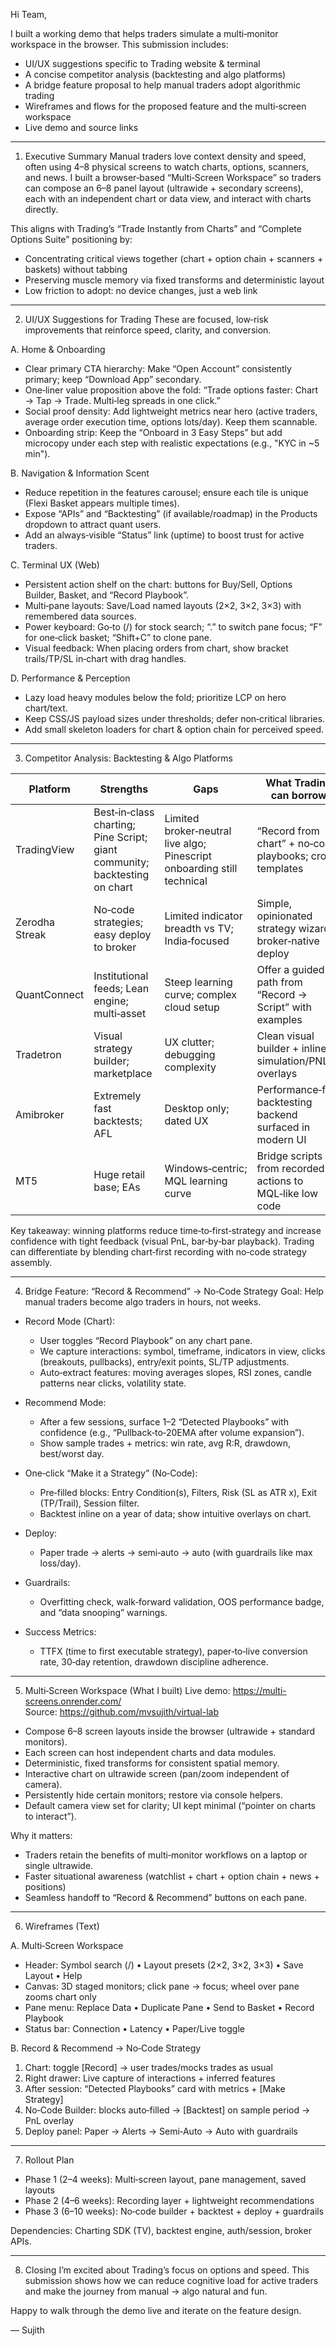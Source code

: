 Hi Team,

I built a working demo that helps traders simulate a multi‑monitor workspace in the browser. This submission includes:
- UI/UX suggestions specific to Trading website & terminal
- A concise competitor analysis (backtesting and algo platforms)
- A bridge feature proposal to help manual traders adopt algorithmic trading
- Wireframes and flows for the proposed feature and the multi‑screen workspace
- Live demo and source links

---

1) Executive Summary
Manual traders love context density and speed, often using 4–8 physical screens to watch charts, options, scanners, and news. I built a browser‑based “Multi‑Screen Workspace” so traders can compose an 6–8 panel layout (ultrawide + secondary screens), each with an independent chart or data view, and interact with charts directly.

This aligns with Trading’s “Trade Instantly from Charts” and “Complete Options Suite” positioning by:
- Concentrating critical views together (chart + option chain + scanners + baskets) without tabbing
- Preserving muscle memory via fixed transforms and deterministic layout
- Low friction to adopt: no device changes, just a web link

---

2) UI/UX Suggestions for Trading
These are focused, low‑risk improvements that reinforce speed, clarity, and conversion.

A. Home & Onboarding
- Clear primary CTA hierarchy: Make “Open Account” consistently primary; keep “Download App” secondary.
- One‑liner value proposition above the fold: “Trade options faster: Chart → Tap → Trade. Multi‑leg spreads in one click.”
- Social proof density: Add lightweight metrics near hero (active traders, average order execution time, options lots/day). Keep them scannable.
- Onboarding strip: Keep the “Onboard in 3 Easy Steps” but add microcopy under each step with realistic expectations (e.g., "KYC in ~5 min").

B. Navigation & Information Scent
- Reduce repetition in the features carousel; ensure each tile is unique (Flexi Basket appears multiple times).
- Expose “APIs” and “Backtesting” (if available/roadmap) in the Products dropdown to attract quant users.
- Add an always‑visible “Status” link (uptime) to boost trust for active traders.

C. Terminal UX (Web)
- Persistent action shelf on the chart: buttons for Buy/Sell, Options Builder, Basket, and “Record Playbook”.
- Multi‑pane layouts: Save/Load named layouts (2×2, 3×2, 3×3) with remembered data sources.
- Power keyboard: Go‑to (/) for stock search; “.” to switch pane focus; “F” for one‑click basket; “Shift+C” to clone pane.
- Visual feedback: When placing orders from chart, show bracket trails/TP/SL in‑chart with drag handles.

D. Performance & Perception
- Lazy load heavy modules below the fold; prioritize LCP on hero chart/text.
- Keep CSS/JS payload sizes under thresholds; defer non‑critical libraries.
- Add small skeleton loaders for chart & option chain for perceived speed.

---

3) Competitor Analysis: Backtesting & Algo Platforms

| Platform | Strengths | Gaps | What Trading can borrow |
|---|---|---|---|
| TradingView | Best‑in‑class charting; Pine Script; giant community; backtesting on chart | Limited broker‑neutral live algo; Pinescript onboarding still technical | “Record from chart” + no‑code playbooks; crowd templates |
| Zerodha Streak | No‑code strategies; easy deploy to broker | Limited indicator breadth vs TV; India‑focused | Simple, opinionated strategy wizard + broker‑native deploy |
| QuantConnect | Institutional feeds; Lean engine; multi‑asset | Steep learning curve; complex cloud setup | Offer a guided path from “Record → Script” with examples |
| Tradetron | Visual strategy builder; marketplace | UX clutter; debugging complexity | Clean visual builder + inline simulation/PNL overlays |
| Amibroker | Extremely fast backtests; AFL | Desktop only; dated UX | Performance‑first backtesting backend surfaced in modern UI |
| MT5 | Huge retail base; EAs | Windows‑centric; MQL learning curve | Bridge scripts from recorded actions to MQL‑like low code |

Key takeaway: winning platforms reduce time‑to‑first‑strategy and increase confidence with tight feedback (visual PnL, bar‑by‑bar playback). Trading can differentiate by blending chart‑first recording with no‑code strategy assembly.

---

4) Bridge Feature: “Record & Recommend” → No‑Code Strategy
Goal: Help manual traders become algo traders in hours, not weeks.

- Record Mode (Chart):
  - User toggles “Record Playbook” on any chart pane.
  - We capture interactions: symbol, timeframe, indicators in view, clicks (breakouts, pullbacks), entry/exit points, SL/TP adjustments.
  - Auto‑extract features: moving averages slopes, RSI zones, candle patterns near clicks, volatility state.

- Recommend Mode:
  - After a few sessions, surface 1–2 “Detected Playbooks” with confidence (e.g., “Pullback‑to‑20EMA after volume expansion”).
  - Show sample trades + metrics: win rate, avg R:R, drawdown, best/worst day.

- One‑click “Make it a Strategy” (No‑Code):
  - Pre‑filled blocks: Entry Condition(s), Filters, Risk (SL as ATR x), Exit (TP/Trail), Session filter.
  - Backtest inline on a year of data; show intuitive overlays on chart.

- Deploy:
  - Paper trade → alerts → semi‑auto → auto (with guardrails like max loss/day).

- Guardrails:
  - Overfitting check, walk‑forward validation, OOS performance badge, and “data snooping” warnings.

- Success Metrics:
  - TTFX (time to first executable strategy), paper‑to‑live conversion rate, 30‑day retention, drawdown discipline adherence.

---

5) Multi‑Screen Workspace (What I built)
Live demo: https://multi-screens.onrender.com/  
Source: https://github.com/mvsujith/virtual-lab

- Compose 6–8 screen layouts inside the browser (ultrawide + standard monitors).
- Each screen can host independent charts and data modules.
- Deterministic, fixed transforms for consistent spatial memory.
- Interactive chart on ultrawide screen (pan/zoom independent of camera).
- Persistently hide certain monitors; restore via console helpers.
- Default camera view set for clarity; UI kept minimal (“pointer on charts to interact”).

Why it matters:
- Traders retain the benefits of multi‑monitor workflows on a laptop or single ultrawide.
- Faster situational awareness (watchlist + chart + option chain + news + positions)
- Seamless handoff to “Record & Recommend” buttons on each pane.

---

6) Wireframes (Text)

A. Multi‑Screen Workspace
- Header: Symbol search (/) • Layout presets (2×2, 3×2, 3×3) • Save Layout • Help
- Canvas: 3D staged monitors; click pane → focus; wheel over pane zooms chart only
- Pane menu: Replace Data • Duplicate Pane • Send to Basket • Record Playbook
- Status bar: Connection • Latency • Paper/Live toggle

B. Record & Recommend → No‑Code Strategy
1) Chart: toggle [Record] → user trades/mocks trades as usual
2) Right drawer: Live capture of interactions + inferred features
3) After session: “Detected Playbooks” card with metrics + [Make Strategy]
4) No‑Code Builder: blocks auto‑filled → [Backtest] on sample period → PnL overlay
5) Deploy panel: Paper → Alerts → Semi‑Auto → Auto with guardrails

---

7) Rollout Plan
- Phase 1 (2–4 weeks): Multi‑screen layout, pane management, saved layouts
- Phase 2 (4–6 weeks): Recording layer + lightweight recommendations
- Phase 3 (6–10 weeks): No‑code builder + backtest + deploy + guardrails

Dependencies: Charting SDK (TV), backtest engine, auth/session, broker APIs.

---

8) Closing
I’m excited about Trading’s focus on options and speed. This submission shows how we can reduce cognitive load for active traders and make the journey from manual → algo natural and fun.

Happy to walk through the demo live and iterate on the feature design.

—
Sujith

